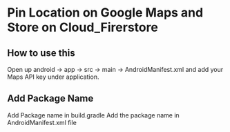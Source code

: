 # Pin Location on Google Maps and  Store on Cloud_Firerstore

## How to use this

Open up android -> app -> src -> main -> AndroidManifest.xml and add your Maps API key under application.
 <meta-data android:name="com.google.android.geo.API_KEY"
               android:value="yourkeyhere"/>
 ## Add Package Name
Add Package name in build.gradle
Add the package name in AndroidManifest.xml file


